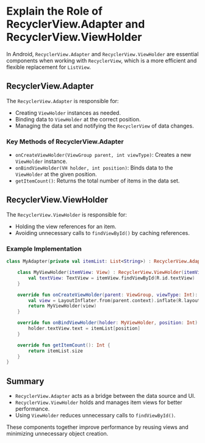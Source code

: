 # Explain the Role of RecyclerView.Adapter and RecyclerView.ViewHolder

In Android, `RecyclerView.Adapter` and `RecyclerView.ViewHolder` are essential components when working with `RecyclerView`, which is a more efficient and flexible replacement for `ListView`.

## RecyclerView.Adapter
The `RecyclerView.Adapter` is responsible for:
- Creating `ViewHolder` instances as needed.
- Binding data to `ViewHolder` at the correct position.
- Managing the data set and notifying the `RecyclerView` of data changes.

### Key Methods of RecyclerView.Adapter
- `onCreateViewHolder(ViewGroup parent, int viewType)`: Creates a new `ViewHolder` instance.
- `onBindViewHolder(VH holder, int position)`: Binds data to the `ViewHolder` at the given position.
- `getItemCount()`: Returns the total number of items in the data set.

## RecyclerView.ViewHolder
The `RecyclerView.ViewHolder` is responsible for:
- Holding the view references for an item.
- Avoiding unnecessary calls to `findViewById()` by caching references.

### Example Implementation

```kotlin
class MyAdapter(private val itemList: List<String>) : RecyclerView.Adapter<MyAdapter.MyViewHolder>() {

    class MyViewHolder(itemView: View) : RecyclerView.ViewHolder(itemView) {
        val textView: TextView = itemView.findViewById(R.id.textView)
    }

    override fun onCreateViewHolder(parent: ViewGroup, viewType: Int): MyViewHolder {
        val view = LayoutInflater.from(parent.context).inflate(R.layout.item_layout, parent, false)
        return MyViewHolder(view)
    }

    override fun onBindViewHolder(holder: MyViewHolder, position: Int) {
        holder.textView.text = itemList[position]
    }

    override fun getItemCount(): Int {
        return itemList.size
    }
}
```

## Summary
- `RecyclerView.Adapter` acts as a bridge between the data source and UI.
- `RecyclerView.ViewHolder` holds and manages item views for better performance.
- Using `ViewHolder` reduces unnecessary calls to `findViewById()`.

These components together improve performance by reusing views and minimizing unnecessary object creation.
